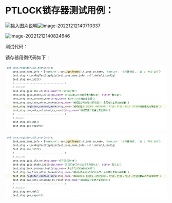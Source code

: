 # PTLOCK锁存器测试用例：

![输入图片说明](https://github.com/2833034152/my_pictures.git)![image-20221212140710337](https://typora-bucket-1304106066.cos.ap-shanghai.myqcloud.com/typoraimage-20221212140710337.png)

![image-20221212140824646](https://typora-bucket-1304106066.cos.ap-shanghai.myqcloud.com/typoraimage-20221212140824646.png)

测试代码：

锁存器用例代码如下：


![输入图片说明](https://raw.githubusercontent.com/2833034152/my_pictures/master/imgs/2023-03-14/usNBFAP2LYpDDh5k.png)


![输入图片说明](https://raw.githubusercontent.com/2833034152/my_pictures/master/imgs/2023-03-14/ki4K7lzdXV1fKcWL.png)
<!--stackedit_data:
eyJoaXN0b3J5IjpbLTE1MDAzNzA2NTQsNTk0MTIyMzY3LDgwNT
M1MDUxOV19
-->